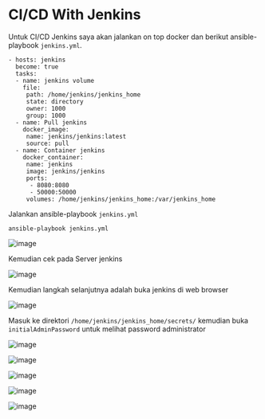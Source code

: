# CI/CD With Jenkins

Untuk CI/CD Jenkins saya akan jalankan on top docker dan berikut ansible-playbook `jenkins.yml`.


```
- hosts: jenkins
  become: true
  tasks:
  - name: jenkins volume
    file:
     path: /home/jenkins/jenkins_home
     state: directory
     owner: 1000
     group: 1000
  - name: Pull jenkins
    docker_image:
     name: jenkins/jenkins:latest
     source: pull
  - name: Container jenkins
    docker_container:
     name: jenkins
     image: jenkins/jenkins
     ports:
      - 8080:8080
      - 50000:50000
     volumes: /home/jenkins/jenkins_home:/var/jenkins_home
```

Jalankan ansible-playbook `jenkins.yml`

```
ansible-playbook jenkins.yml
```

![image](https://user-images.githubusercontent.com/106061407/176146570-7fbbebb8-a063-4da2-b9e1-cd98b7aa464b.png)


Kemudian cek pada Server jenkins

![image](https://user-images.githubusercontent.com/106061407/176146725-28df1ca6-c490-4db2-9362-55ffe6cc6d07.png)

Kemudian langkah selanjutnya adalah buka jenkins di web browser 

![image](https://user-images.githubusercontent.com/106061407/176146923-af3315d8-ecf6-4c09-8d6a-d8923ab4f117.png)

Masuk ke direktori `/home/jenkins/jenkins_home/secrets/` kemudian buka `initialAdminPassword`  untuk melihat password administrator

![image](https://user-images.githubusercontent.com/106061407/176147157-1de304e0-9ee9-44ef-8d56-2af095180aa6.png)

![image](https://user-images.githubusercontent.com/106061407/176147364-123281d4-48ba-4baf-92d7-cb2922a2973a.png)

![image](https://user-images.githubusercontent.com/106061407/176147398-23fa3279-b57a-4f1f-ba90-a7a589afcbb9.png)

![image](https://user-images.githubusercontent.com/106061407/176147415-05e4baef-7b0b-4e6c-a56d-13faefe354f5.png)

![image](https://user-images.githubusercontent.com/106061407/176160793-df4983e4-9f6c-4b73-ab25-02bf58621881.png)
